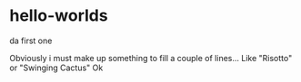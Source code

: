 # hello-worlds
da first one

Obviously i must make up something to fill a couple of lines... Like "Risotto" or "Swinging Cactus" 
Ok
